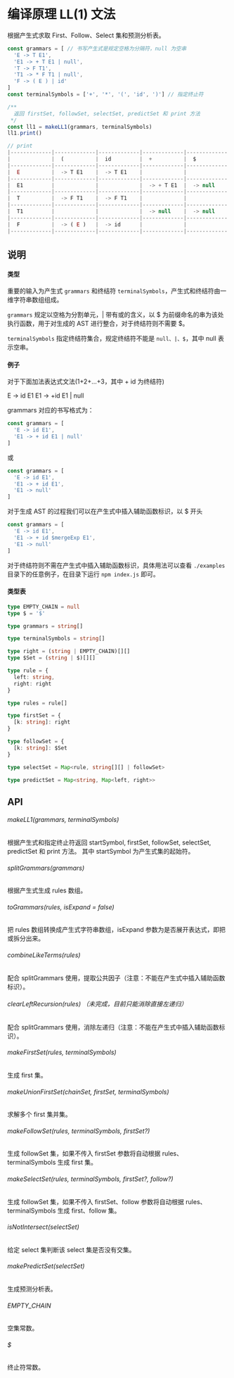 # 编译原理 LL(1) 文法

根据产生式求取 First、Follow、Select 集和预测分析表。

```javascript
const grammars = [ // 书写产生式是规定空格为分隔符，null 为空串
  'E -> T E1',
  'E1 -> + T E1 | null',
  'T -> F T1',
  'T1 -> * F T1 | null',
  'F -> ( E ) | id'
]
const terminalSymbols = ['+', '*', '(', 'id', ')'] // 指定终止符

/**
  返回 firstSet, followSet, selectSet, predictSet 和 print 方法
 */
const ll1 = makeLL1(grammars, terminalSymbols)
ll1.print()

// print
|-------------|-------------|-------------|-------------|-------------|-------------|-------------|
|             |  (          |  id         |  +          |  $          |  )          |  *          |
|-------------|-------------|-------------|-------------|-------------|-------------|-------------|
|  E          |  -> T E1    |  -> T E1    |             |             |             |             |
|-------------|-------------|-------------|-------------|-------------|-------------|-------------|
|  E1         |             |             |  -> + T E1  |  -> null    |  -> null    |             |
|-------------|-------------|-------------|-------------|-------------|-------------|-------------|
|  T          |  -> F T1    |  -> F T1    |             |             |             |             |
|-------------|-------------|-------------|-------------|-------------|-------------|-------------|
|  T1         |             |             |  -> null    |  -> null    |  -> null    |  -> * F T1  |
|-------------|-------------|-------------|-------------|-------------|-------------|-------------|
|  F          |  -> ( E )   |  -> id      |             |             |             |             |
|-------------|-------------|-------------|-------------|-------------|-------------|-------------|
```

## 说明

#### 类型

重要的输入为产生式 `grammars` 和终结符 `terminalSymbols`，产生式和终结符由一维字符串数组组成。

`grammars` 规定以空格为分割单元，| 带有或的含义，以 \$ 为前缀命名的串为该处执行函数，用于对生成的 AST 进行整合，对于终结符则不需要 \$。

`terminalSymbols` 指定终结符集合，规定终结符不能是 `null、|、$`，其中 null 表示空串。

#### 例子

对于下面加法表达式文法(1+2+...+3，其中 + id 为终结符)

  E -> id E1
  E1 -> +id E1 | null

grammars 对应的书写格式为：

```javascript
const grammars = [
  'E -> id E1',
  'E1 -> + id E1 | null'
]
```

或

```javascript
const grammars = [
  'E -> id E1',
  'E1 -> + id E1',
  'E1 -> null'
]
```

对于生成 AST 的过程我们可以在产生式中插入辅助函数标识，以 $ 开头

```javascript
const grammars = [
  'E -> id E1',
  'E1 -> + id $mergeExp E1',
  'E1 -> null'
]
```

对于终结符则不需在产生式中插入辅助函数标识，具体用法可以查看 `./examples` 目录下的任意例子，在目录下运行 `npm index.js` 即可。

#### 类型表

```typescript
type EMPTY_CHAIN = null
type $ = '$'

type grammars = string[]

type terminalSymbols = string[]

type right = (string | EMPTY_CHAIN)[][]
type $Set = (string | $)[][]

type rule = {
  left: string,
  right: right
}

type rules = rule[]

type firstSet = {
  [k: string]: right
}

type followSet = {
  [k: string]: $Set
}

type selectSet = Map<rule, string[][] | followSet>

type predictSet = Map<string, Map<left, right>>
```

## API

###### makeLL1(grammars, terminalSymbols)

  根据产生式和指定终止符返回 startSymbol, firstSet, followSet, selectSet, predictSet 和 print 方法。
  其中 startSymbol 为产生式集的起始符。

###### splitGrammars(grammars)

  根据产生式生成 rules 数组。

###### toGrammars(rules, isExpand = false)

  把 rules 数组转换成产生式字符串数组，isExpand 参数为是否展开表达式，即把或拆分出来。

###### combineLikeTerms(rules)

  配合 splitGrammars 使用，提取公共因子（注意：不能在产生式中插入辅助函数标识）。

###### clearLeftRecursion(rules) （未完成，目前只能消除直接左递归）

  配合 splitGrammars 使用，消除左递归（注意：不能在产生式中插入辅助函数标识）。

###### makeFirstSet(rules, terminalSymbols)

  生成 first 集。

###### makeUnionFirstSet(chainSet, firstSet, terminalSymbols)

  求解多个 first 集并集。

###### makeFollowSet(rules, terminalSymbols, firstSet?)

  生成 followSet 集，如果不传入 firstSet 参数将自动根据 rules、terminalSymbols 生成 first 集。

###### makeSelectSet(rules, terminalSymbols, firstSet?, follow?)

  生成 followSet 集，如果不传入 firstSet、follow 参数将自动根据 rules、terminalSymbols 生成 first、follow 集。

###### isNotIntersect(selectSet)

  给定 select 集判断该 select 集是否没有交集。

###### makePredictSet(selectSet)

  生成预测分析表。

###### EMPTY_CHAIN

  空集常数。

###### $

  终止符常数。
  
